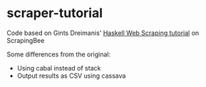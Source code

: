 # scraper-tutorial
Code based on Gints Dreimanis' [Haskell Web Scraping tutorial](https://www.scrapingbee.com/blog/haskell-web-scraping/) on ScrapingBee

Some differences from the original:

- Using cabal instead of stack
- Output results as CSV using cassava